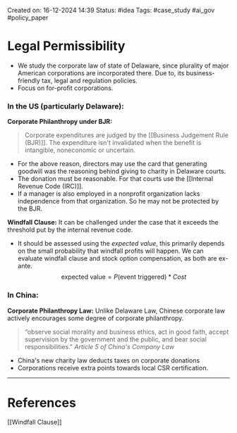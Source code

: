 Created on: 16-12-2024 14:39
Status: #idea
Tags: #case_study #ai_gov #policy_paper 
# Legal Permissibility
- We study the corporate law of state of Delaware, since plurality of major American corporations are incorporated there. Due to, its business-friendly tax, legal and regulation policies.
- Focus on for-profit corporations.
### In the US (particularly Delaware):
**Corporate Philanthropy under BJR:**
>Corporate expenditures are judged by the [[Business Judgement Rule (BJR)]]. The expenditure isn't invalidated when the benefit is intangible, noneconomic or uncertain. 

- For the above reason, directors may use the card that generating goodwill was the reasoning behind giving to charity in Delaware courts.
- The donation must be reasonable. For that courts use the [[Internal Revenue Code (IRC)]].
- If a manager is also employed in a nonprofit organization lacks independence from that organization. So he may not be protected by the BJR.

**Windfall Clause:**
It can be challenged under the case that it exceeds the threshold put by the internal revenue code.
- It should be assessed using the _expected value_, this primarily depends on the small probability that windfall profits will happen. We can evaluate windfall clause and stock option compensation, as both are ex-ante.
$$\text{expected value}=P(\text{event triggered})*Cost$$
### In China: 
**Corporate Philanthropy Law:**
Unlike Delaware Law, Chinese corporate law actively encourages some degree of corporate philanthropy.
>“observe social morality and business ethics, act in good faith, accept supervision by the government and the public, and bear social responsibilities."
>									_Article 5 of China's Company Law_

- China's new charity law deducts taxes on corporate donations
- Corporations receive extra points towards local CSR certification.

-----------------
# References
[[Windfall Clause]]